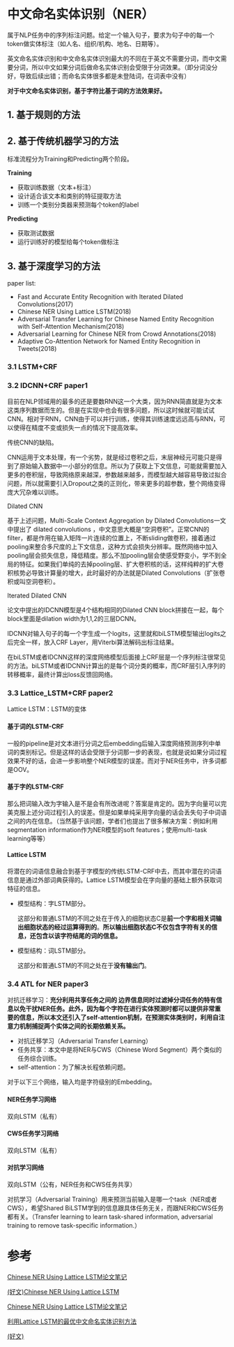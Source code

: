 # 中文命名实体识别（NER）

属于NLP任务中的序列标注问题。给定一个输入句子，要求为句子中的每一个token做实体标注（如人名、组织/机构、地名、日期等）。

英文命名实体识别和中文命名实体识别最大的不同在于英文不需要分词，而中文需要分词，所以中文如果分词后做命名实体识别会受限于分词效果。（即分词没分好，导致后续出错；而命名实体很多都是未登陆词，在词表中没有）

**对于中文命名实体识别，基于字符比基于词的方法效果好。**

## 1. 基于规则的方法

## 2. 基于传统机器学习的方法

标准流程分为Training和Predicting两个阶段。

**Training**

* 获取训练数据（文本+标注）
* 设计适合该文本和类别的特征提取方法
* 训练一个类别分类器来预测每个token的label

**Predicting**

* 获取测试数据
* 运行训练好的模型给每个token做标注

## 3. 基于深度学习的方法

paper list:

* Fast and Accurate Entity Recognition with Iterated Dilated Convolutions(2017)
* Chinese NER Using Lattice LSTM(2018)
* Adversarial Transfer Learning for Chinese Named Entity Recognition with Self-Attention Mechanism(2018)
* Adversarial Learning for Chinese NER from Crowd Annotations(2018)
* Adaptive Co-Attention Network for Named Entity Recognition in Tweets(2018)

### 3.1 LSTM+CRF

### 3.2 IDCNN+CRF paper1

目前在NLP领域用的最多的还是要数RNN这一个大类，因为RNN简直就是为文本这类序列数据而生的。但是在实现中也会有很多问题，所以这时候就可能试试CNN。相对于RNN，CNN由于可以并行训练，使得其训练速度远远高与RNN，可以使得在精度不变或损失一点的情况下提高效率。

传统CNN的缺陷。

CNN运用于文本处理，有一个劣势，就是经过卷积之后，末层神经元可能只是得到了原始输入数据中一小部分的信息。所以为了获取上下文信息，可能就需要加入更多的卷积层，导致网络原来越深，参数越来越多，而模型越大越容易导致过拟合问题，所以就需要引入Dropout之类的正则化，带来更多的超参数，整个网络变得庞大冗杂难以训练。

Dilated CNN

基于上述问题，Multi-Scale Context Aggregation by Dilated Convolutions一文中提出了 dilated convolutions ，中文意思大概是“空洞卷积”。正常CNN的filter，都是作用在输入矩阵一片连续的位置上，不断sliding做卷积，接着通过pooling来整合多尺度的上下文信息，这种方式会损失分辨率。既然网络中加入pooling层会损失信息，降低精度。那么不加pooling层会使感受野变小，学不到全局的特征。如果我们单纯的去掉pooling层、扩大卷积核的话，这样纯粹的扩大卷积核势必导致计算量的增大，此时最好的办法就是Dilated Convolutions（扩张卷积或叫空洞卷积）。

Iterated Dilated CNN

论文中提出的IDCNN模型是4个结构相同的Dilated CNN block拼接在一起，每个block里面是dilation width为1,1,2的三层DCNN。

IDCNN对输入句子的每一个字生成一个logits，这里就和biLSTM模型输出logits之后完全一样，放入CRF Layer，用Viterbi算法解码出标注结果。

在biLSTM或者IDCNN这样的深度网络模型后面接上CRF层是一个序列标注很常见的方法。biLSTM或者IDCNN计算出的是每个词分类的概率，而CRF层引入序列的转移概率，最终计算出loss反馈回网络。

### 3.3 Lattice\_LSTM+CRF paper2

Lattice LSTM：LSTM的变体

#### 基于词的LSTM-CRF

一般的pipeline是对文本进行分词之后embedding后输入深度网络预测序列中单词的类别标记。但是这样的话会受限于分词那一步的表现，也就是说如果分词过程效果不好的话，会进一步影响整个NER模型的误差。而对于NER任务中，许多词都是OOV。

#### 基于字的LSTM-CRF

那么把词输入改为字输入是不是会有所改进呢？答案是肯定的。因为字向量可以完美克服上述分词过程引入的误差。但是如果单纯采用字向量的话会丢失句子中词语之间的内在信息。（当然基于该问题，学者们也提出了很多解决方案：例如利用segmentation information作为NER模型的soft features；使用multi-task learning等等）

#### Lattice LSTM

将潜在的词语信息融合到基于字模型的传统LSTM-CRF中去，而其中潜在的词语信息是通过外部词典获得的。Lattice LSTM模型会在字向量的基础上额外获取词特征的信息。

* 模型结构：字LSTM部分。
  
  这部分和普通LSTM的不同之处在于传入的细胞状态C是**前一个字和相关词输出细胞状态的经过运算得到的**。**所以输出细胞状态C不仅包含字符有关的信息，还包含以该字符结尾的词的信息。**
* 模型结构：词LSTM部分。
  
  这部分和普通LSTM的不同之处在于**没有输出门**。

### 3.4 ATL for NER paper3

对抗迁移学习：**充分利用共享任务之间的 边界信息同时过滤掉分词任务的特有信息以免干扰NER任务。此外，因为每个字符在进行实体预测时都可以提供非常重要的信息，所以本文还引入了self-attention机制，在预测实体类别时，利用自注意力机制捕捉两个实体之间的长期依赖关系。**

* 对抗迁移学习（Adversarial Transfer Learning）
* 任务共享：本文中是将NER与CWS（Chinese Word Segment）两个类似的任务综合训练。
* self-attention：为了解决长程依赖问题。

对于以下三个网络，输入均是字符级别的Embedding。

#### NER任务学习网络

双向LSTM（私有）

#### CWS任务学习网络

双向LSTM（私有）

#### 对抗学习网络

双向LSTM（公有，NER任务和CWS任务共享）

对抗学习（Adversarial Training）用来预测当前输入是哪一个task（NER或者CWS），希望Shared BiLSTM学到的信息跟具体任务无关，而跟NER和CWS任务都有关。（Transfer learning to learn task-shared information, adversarial training to remove task-specific information.）

# 参考

[Chinese NER Using Lattice LSTM论文笔记](https://www.jianshu.com/p/cdd2061f057b)

[(好文)Chinese NER Using Lattice LSTM](https://blog.csdn.net/sinat_18665801/article/details/90578208)

[Chinese NER Using Lattice LSTM论文笔记](https://www.jianshu.com/p/cdd2061f057b)

[利用Lattice LSTM的最优中文命名实体识别方法](http://baijiahao.baidu.com/s?id=1604786068701856320&wfr=spider&for=pc)

[(好文)]()

